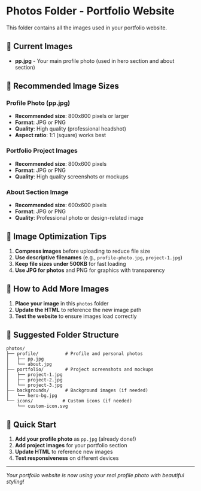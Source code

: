 # Photos Folder - Portfolio Website

This folder contains all the images used in your portfolio website.

## 📁 Current Images

- **pp.jpg** - Your main profile photo (used in hero section and about section)

## 🎯 Recommended Image Sizes

### Profile Photo (pp.jpg)
- **Recommended size**: 800x800 pixels or larger
- **Format**: JPG or PNG
- **Quality**: High quality (professional headshot)
- **Aspect ratio**: 1:1 (square) works best

### Portfolio Project Images
- **Recommended size**: 800x600 pixels
- **Format**: JPG or PNG
- **Quality**: High quality screenshots or mockups

### About Section Image
- **Recommended size**: 600x600 pixels
- **Format**: JPG or PNG
- **Quality**: Professional photo or design-related image

## 📱 Image Optimization Tips

1. **Compress images** before uploading to reduce file size
2. **Use descriptive filenames** (e.g., `profile-photo.jpg`, `project-1.jpg`)
3. **Keep file sizes under 500KB** for fast loading
4. **Use JPG for photos** and PNG for graphics with transparency

## 🔄 How to Add More Images

1. **Place your image** in this `photos` folder
2. **Update the HTML** to reference the new image path
3. **Test the website** to ensure images load correctly

## 📂 Suggested Folder Structure

```
photos/
├── profile/          # Profile and personal photos
│   ├── pp.jpg
│   └── about.jpg
├── portfolio/        # Project screenshots and mockups
│   ├── project-1.jpg
│   ├── project-2.jpg
│   └── project-3.jpg
├── backgrounds/      # Background images (if needed)
│   └── hero-bg.jpg
└── icons/           # Custom icons (if needed)
    └── custom-icon.svg
```

## 🚀 Quick Start

1. **Add your profile photo** as `pp.jpg` (already done!)
2. **Add project images** for your portfolio section
3. **Update HTML** to reference new images
4. **Test responsiveness** on different devices

---

*Your portfolio website is now using your real profile photo with beautiful styling!*
